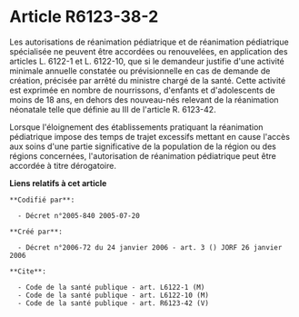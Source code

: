 # Article R6123-38-2

Les autorisations de réanimation pédiatrique et de réanimation pédiatrique spécialisée ne peuvent être accordées ou
renouvelées, en application des articles L. 6122-1 et L. 6122-10, que si le demandeur justifie d'une activité minimale
annuelle constatée ou prévisionnelle en cas de demande de création, précisée par arrêté du ministre chargé de la santé. Cette
activité est exprimée en nombre de nourrissons, d'enfants et d'adolescents de moins de 18 ans, en dehors des nouveau-nés
relevant de la réanimation néonatale telle que définie au III de l'article R. 6123-42.

Lorsque l'éloignement des établissements pratiquant la réanimation pédiatrique impose des temps de trajet excessifs mettant
en cause l'accès aux soins d'une partie significative de la population de la région ou des régions concernées, l'autorisation
de réanimation pédiatrique peut être accordée à titre dérogatoire.

**Liens relatifs à cet article**

	**Codifié par**:

	  - Décret n°2005-840 2005-07-20

	**Créé par**:

	  - Décret n°2006-72 du 24 janvier 2006 - art. 3 () JORF 26 janvier 2006

	**Cite**:

	  - Code de la santé publique - art. L6122-1 (M)
	  - Code de la santé publique - art. L6122-10 (M)
	  - Code de la santé publique - art. R6123-42 (V)
